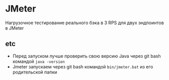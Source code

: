 # JMeter
Нагрузочное тестирование реального бэка в 3 RPS для двух эндпоинтов в JMeter


## etc
* Перед запуском лучше проверить свою версию Java через git bash командой `java -version`
* Jmeter запускаем через git bash командой `bin/jmeter.bat` из его родительской папки
